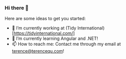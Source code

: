 ### Hi there 👋

Here are some ideas to get you started:

- 🔭 I’m currently working at (Tidy International)[https://tidyinternational.com/]
- 🌱 I’m currently learning Angular and .NET!
- 📫 How to reach me: Contact me through my email at terence@terencequ.com!
